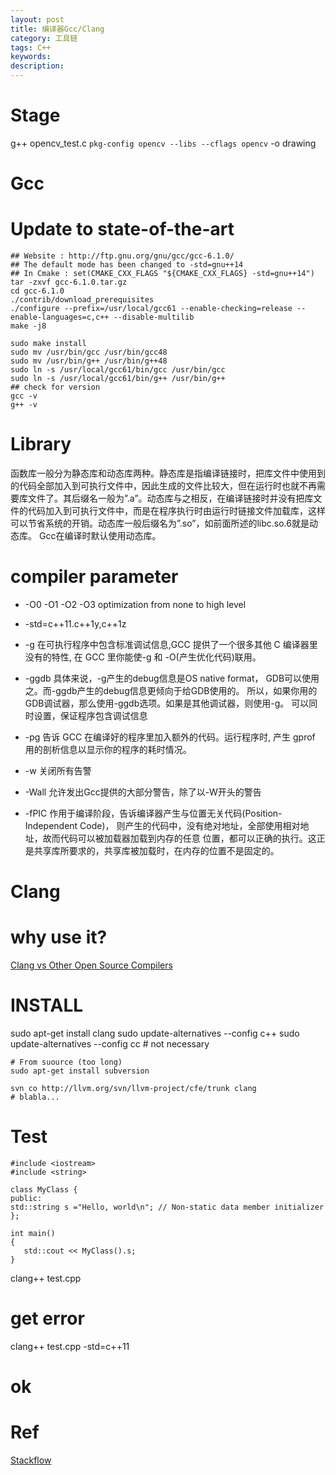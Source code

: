 ```yaml
---
layout: post
title: 编译器Gcc/Clang
category: 工具链
tags: C++
keywords:
description:
---
```


# Stage

g++ opencv_test.c `pkg-config opencv --libs --cflags opencv` -o drawing




# Gcc

# Update to state-of-the-art
```
## Website : http://ftp.gnu.org/gnu/gcc/gcc-6.1.0/
## The default mode has been changed to -std=gnu++14
## In Cmake : set(CMAKE_CXX_FLAGS "${CMAKE_CXX_FLAGS} -std=gnu++14")
tar -zxvf gcc-6.1.0.tar.gz
cd gcc-6.1.0
./contrib/download_prerequisites
./configure --prefix=/usr/local/gcc61 --enable-checking=release --enable-languages=c,c++ --disable-multilib
make -j8

sudo make install
sudo mv /usr/bin/gcc /usr/bin/gcc48
sudo mv /usr/bin/g++ /usr/bin/g++48
sudo ln -s /usr/local/gcc61/bin/gcc /usr/bin/gcc
sudo ln -s /usr/local/gcc61/bin/g++ /usr/bin/g++
## check for version
gcc -v
g++ -v
```



# Library
函数库一般分为静态库和动态库两种。静态库是指编译链接时，把库文件中使用到的代码全部加入到可执行文件中，因此生成的文件比较大，但在运行时也就不再需要库文件了。其后缀名一般为”.a”。动态库与之相反，在编译链接时并没有把库文件的代码加入到可执行文件中，而是在程序执行时由运行时链接文件加载库，这样可以节省系统的开销。动态库一般后缀名为”.so”，如前面所述的libc.so.6就是动态库。
Gcc在编译时默认使用动态库。


# compiler parameter

* -O0 -O1 -O2 -O3
optimization from none to high level

* -std=c++11.c++1y,c++1z

* -g
在可执行程序中包含标准调试信息,GCC 提供了一个很多其他 C 编译器里没有的特性, 在 GCC 里你能使-g 和 -O(产生优化代码)联用。

* -ggdb
具体来说，-g产生的debug信息是OS native format， GDB可以使用之。而-ggdb产生的debug信息更倾向于给GDB使用的。
所以，如果你用的GDB调试器，那么使用-ggdb选项。如果是其他调试器，则使用-g。
可以同时设置，保证程序包含调试信息

* -pg
告诉 GCC 在编译好的程序里加入额外的代码。运行程序时, 产生 gprof 用的剖析信息以显示你的程序的耗时情况。

* -w
关闭所有告警

* -Wall
允许发出Gcc提供的大部分警告，除了以-W开头的警告

* -fPIC
作用于编译阶段，告诉编译器产生与位置无关代码(Position-Independent Code)，
则产生的代码中，没有绝对地址，全部使用相对地址，故而代码可以被加载器加载到内存的任意
位置，都可以正确的执行。这正是共享库所要求的，共享库被加载时，在内存的位置不是固定的。




# Clang
# why use it?
[Clang vs Other Open Source Compilers](http://clang.llvm.org/comparison.html)

# INSTALL
sudo apt-get install clang
sudo update-alternatives --config c++
sudo update-alternatives --config cc # not necessary


```
# From suource (too long)
sudo apt-get install subversion

svn co http://llvm.org/svn/llvm-project/cfe/trunk clang
# blabla...
```

# Test
```
#include <iostream>
#include <string>

class MyClass {
public:
std::string s ="Hello, world\n"; // Non-static data member initializer
};

int main()
{
   std::cout << MyClass().s;
}
```
clang++ test.cpp 
# get error
clang++ test.cpp -std=c++11
# ok

# Ref
[Stackflow](http://stackoverflow.com/questions/7031126/switching-between-gcc-and-clang-llvm-using-cmake)